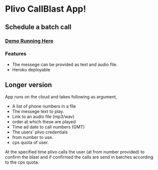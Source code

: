 # Plivo CallBlast App!

## Schedule a batch call

### [Demo Running Here](http://immense-scrubland-3463.herokuapp.com/)

### Features
- The messege can be provided as text and audio file.
- Heroku deployable

## Longer version
App runs on the cloud and takes following as argument,

 - A list of phone numbers in a file
 - The messege text to play.
 - Link to an audio file (mp3/wav)
 - order at which these are played
 - Time ad date to call numbers (GMT)
 - The users' plivo credentials
 - from number to use.
 - cps quota of user.

At the specified time plivo calls the user (at from number provided) to confirm the blast and if confirmed the calls are send in batches according to the cps quota.

